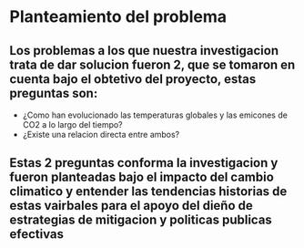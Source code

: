 # Planteamiento del problema

## Los problemas a los que nuestra investigacion trata de dar solucion fueron 2, que se tomaron en cuenta bajo el obtetivo del proyecto, estas preguntas son:
* ¿Como han evolucionado las temperaturas globales y las emicones de CO2 a lo largo del tiempo?
* ¿Existe una relacion directa entre ambos?

## Estas 2 preguntas conforma la investigacion y fueron planteadas bajo el impacto del cambio climatico y entender las tendencias historias de estas vairbales para el apoyo del dieño de estrategias de mitigacion y politicas publicas efectivas

 
